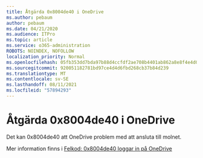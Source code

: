 ```yaml
---
title: Åtgärda 0x8004de40 i OneDrive
ms.author: pebaum
author: pebaum
ms.date: 04/21/2020
ms.audience: ITPro
ms.topic: article
ms.service: o365-administration
ROBOTS: NOINDEX, NOFOLLOW
localization_priority: Normal
ms.openlocfilehash: 05fb353dd7bda97b88d4ccfdf2ae708b4401ab862a8e8f4e4d0246b75011cad0
ms.sourcegitcommit: 920051182781bd97ce4d4d6fbd268cb37b84d239
ms.translationtype: MT
ms.contentlocale: sv-SE
ms.lasthandoff: 08/11/2021
ms.locfileid: "57894293"
---
```

# <a name="fix-0x8004de40-error-in-onedrive"></a>Åtgärda 0x8004de40 i OneDrive

Det kan 0x8004de40 att OneDrive problem med att ansluta till molnet. 

Mer information finns i [Felkod: 0x8004de40 loggar in på OneDrive](https://docs.microsoft.com/sharepoint/troubleshoot/administration/error-0x8004de40-in-onedrive)